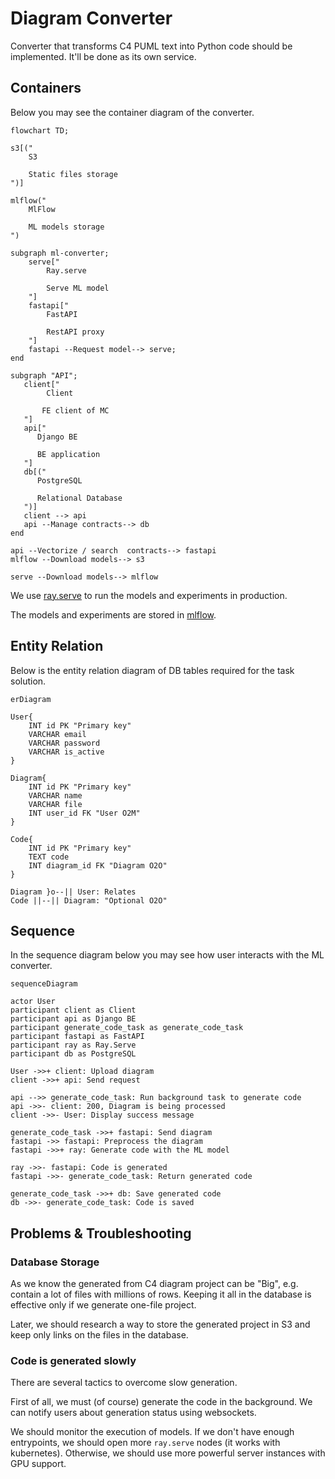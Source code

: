 # Diagram Converter

Converter that transforms C4 PUML text
into Python code should be implemented. It'll be done as its own service.

## Containers

Below you may see the container diagram of the converter.

```mermaid
flowchart TD;

s3[("
    S3

    Static files storage
")]

mlflow("
    MlFlow

    ML models storage
")

subgraph ml-converter;
    serve["
        Ray.serve

        Serve ML model
    "]
    fastapi["
        FastAPI

        RestAPI proxy
    "]
    fastapi --Request model--> serve;
end

subgraph "API";
   client["
        Client

       FE client of MC
   "]
   api["
      Django BE

      BE application
   "]
   db[("
      PostgreSQL

      Relational Database
   ")]
   client --> api
   api --Manage contracts--> db
end

api --Vectorize / search  contracts--> fastapi
mlflow --Download models--> s3

serve --Download models--> mlflow
```

We use [ray.serve](https://docs.ray.io/en/latest/serve/index.html) to run the models and
experiments in production.

The models and experiments are stored in [mlflow](https://www.mlflow.org).

## Entity Relation

Below is the entity relation diagram of DB tables required for the task solution.

```mermaid
erDiagram

User{
    INT id PK "Primary key"
    VARCHAR email
    VARCHAR password
    VARCHAR is_active
}

Diagram{
    INT id PK "Primary key"
    VARCHAR name
    VARCHAR file
    INT user_id FK "User O2M" 
}

Code{
    INT id PK "Primary key"
    TEXT code
    INT diagram_id FK "Diagram O2O"
}

Diagram }o--|| User: Relates
Code ||--|| Diagram: "Optional O2O"
```

## Sequence

In the sequence diagram below you may see how user interacts with the ML converter.

```mermaid
sequenceDiagram

actor User
participant client as Client
participant api as Django BE
participant generate_code_task as generate_code_task
participant fastapi as FastAPI
participant ray as Ray.Serve
participant db as PostgreSQL

User ->>+ client: Upload diagram
client ->>+ api: Send request

api -->> generate_code_task: Run background task to generate code
api ->>- client: 200, Diagram is being processed
client ->>- User: Display success message

generate_code_task ->>+ fastapi: Send diagram
fastapi ->> fastapi: Preprocess the diagram
fastapi ->>+ ray: Generate code with the ML model

ray ->>- fastapi: Code is generated
fastapi ->>- generate_code_task: Return generated code

generate_code_task ->>+ db: Save generated code
db ->>- generate_code_task: Code is saved
```

## Problems & Troubleshooting

### Database Storage

As we know the generated from C4 diagram project can be "Big", e.g. contain a lot of files with
millions of rows. Keeping it all in the database is effective only if we generate one-file project.

Later, we should research a way to store the generated project in S3 and keep only links on the files
in the database.

### Code is generated slowly

There are several tactics to overcome slow generation.

First of all, we must (of course) generate the code in the background. We can notify users about
generation status using websockets.

We should monitor the execution of models. If we don't have enough entrypoints, we should open
more `ray.serve` nodes (it works with kubernetes). Otherwise, we should use more powerful
server instances with GPU support.
